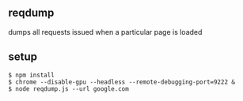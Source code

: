 ## reqdump

dumps all requests issued when a particular page is loaded

## setup

```
$ npm install
$ chrome --disable-gpu --headless --remote-debugging-port=9222 &
$ node reqdump.js --url google.com
```
